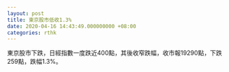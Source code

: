 ```yaml
---
layout: post
title: 東京股市低收1.3%
date: 2020-04-16 14:43:49.000000000 +08:00
categories: rthk
---
```


東京股市下跌，日經指數一度跌近400點，其後收窄跌幅，收市報19290點，下跌259點，跌幅1.3%。
